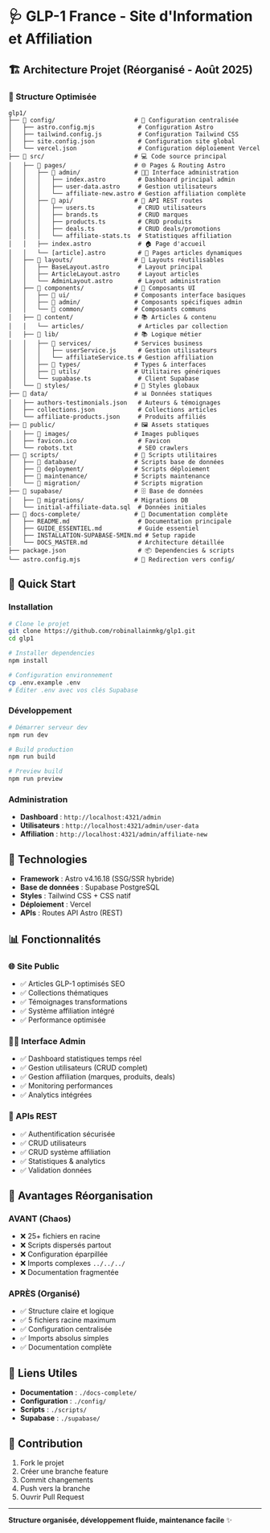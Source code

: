 # 🩺 GLP-1 France - Site d'Information et Affiliation

## 🏗️ Architecture Projet (Réorganisé - Août 2025)

### 📁 Structure Optimisée

```
glp1/
├── 📁 config/                      # 🔧 Configuration centralisée
│   ├── astro.config.mjs            # Configuration Astro
│   ├── tailwind.config.js          # Configuration Tailwind CSS
│   ├── site.config.json            # Configuration site global
│   └── vercel.json                 # Configuration déploiement Vercel
├── 📁 src/                         # 💻 Code source principal
│   ├── 📁 pages/                   # 🌐 Pages & Routing Astro
│   │   ├── 📁 admin/               # 👨‍💼 Interface administration
│   │   │   ├── index.astro         # Dashboard principal admin
│   │   │   ├── user-data.astro     # Gestion utilisateurs
│   │   │   └── affiliate-new.astro # Gestion affiliation complète
│   │   ├── 📁 api/                 # 🔌 API REST routes
│   │   │   ├── users.ts            # CRUD utilisateurs
│   │   │   ├── brands.ts           # CRUD marques
│   │   │   ├── products.ts         # CRUD produits
│   │   │   ├── deals.ts            # CRUD deals/promotions
│   │   │   └── affiliate-stats.ts  # Statistiques affiliation
│   │   ├── index.astro             # 🏠 Page d'accueil
│   │   └── [article].astro         # 📄 Pages articles dynamiques
│   ├── 📁 layouts/                 # 🎨 Layouts réutilisables
│   │   ├── BaseLayout.astro        # Layout principal
│   │   ├── ArticleLayout.astro     # Layout articles
│   │   └── AdminLayout.astro       # Layout administration
│   ├── 📁 components/              # 🧩 Composants UI
│   │   ├── 📁 ui/                  # Composants interface basiques
│   │   ├── 📁 admin/               # Composants spécifiques admin
│   │   └── 📁 common/              # Composants communs
│   ├── 📁 content/                 # 📚 Articles & contenu
│   │   └── articles/               # Articles par collection
│   ├── 📁 lib/                     # 📚 Logique métier
│   │   ├── 📁 services/            # Services business
│   │   │   ├── userService.js      # Gestion utilisateurs
│   │   │   └── affiliateService.ts # Gestion affiliation
│   │   ├── 📁 types/               # Types & interfaces
│   │   ├── 📁 utils/               # Utilitaires génériques
│   │   └── supabase.ts             # Client Supabase
│   └── 📁 styles/                  # 🎨 Styles globaux
├── 📁 data/                        # 📊 Données statiques
│   ├── authors-testimonials.json   # Auteurs & témoignages
│   ├── collections.json            # Collections articles
│   └── affiliate-products.json     # Produits affiliés
├── 📁 public/                      # 🖼️ Assets statiques
│   ├── 📁 images/                  # Images publiques
│   ├── favicon.ico                 # Favicon
│   └── robots.txt                  # SEO crawlers
├── 📁 scripts/                     # 🔧 Scripts utilitaires
│   ├── 📁 database/                # Scripts base de données
│   ├── 📁 deployment/              # Scripts déploiement
│   ├── 📁 maintenance/             # Scripts maintenance
│   └── 📁 migration/               # Scripts migration
├── 📁 supabase/                    # 🗄️ Base de données
│   ├── 📁 migrations/              # Migrations DB
│   └── initial-affiliate-data.sql  # Données initiales
├── 📁 docs-complete/               # 📖 Documentation complète
│   ├── README.md                   # Documentation principale
│   ├── GUIDE_ESSENTIEL.md          # Guide essentiel
│   ├── INSTALLATION-SUPABASE-5MIN.md # Setup rapide
│   └── DOCS_MASTER.md              # Architecture détaillée
├── package.json                    # 📦 Dependencies & scripts
└── astro.config.mjs               # 🔗 Redirection vers config/
```

## 🚀 Quick Start

### Installation
```bash
# Clone le projet
git clone https://github.com/robinallainmkg/glp1.git
cd glp1

# Installer dependencies
npm install

# Configuration environnement
cp .env.example .env
# Éditer .env avec vos clés Supabase
```

### Développement
```bash
# Démarrer serveur dev
npm run dev

# Build production
npm run build

# Preview build
npm run preview
```

### Administration
- **Dashboard** : `http://localhost:4321/admin`
- **Utilisateurs** : `http://localhost:4321/admin/user-data`
- **Affiliation** : `http://localhost:4321/admin/affiliate-new`

## 🔧 Technologies

- **Framework** : Astro v4.16.18 (SSG/SSR hybride)
- **Base de données** : Supabase PostgreSQL
- **Styles** : Tailwind CSS + CSS natif
- **Déploiement** : Vercel
- **APIs** : Routes API Astro (REST)

## 📊 Fonctionnalités

### 🌐 Site Public
- ✅ Articles GLP-1 optimisés SEO
- ✅ Collections thématiques
- ✅ Témoignages transformations
- ✅ Système affiliation intégré
- ✅ Performance optimisée

### 👨‍💼 Interface Admin
- ✅ Dashboard statistiques temps réel
- ✅ Gestion utilisateurs (CRUD complet)
- ✅ Gestion affiliation (marques, produits, deals)
- ✅ Monitoring performances
- ✅ Analytics intégrées

### 🔌 APIs REST
- ✅ Authentification sécurisée
- ✅ CRUD utilisateurs
- ✅ CRUD système affiliation
- ✅ Statistiques & analytics
- ✅ Validation données

## 🎯 Avantages Réorganisation

### AVANT (Chaos)
- ❌ 25+ fichiers en racine
- ❌ Scripts dispersés partout
- ❌ Configuration éparpillée
- ❌ Imports complexes `../../../`
- ❌ Documentation fragmentée

### APRÈS (Organisé)
- ✅ Structure claire et logique
- ✅ 5 fichiers racine maximum
- ✅ Configuration centralisée
- ✅ Imports absolus simples
- ✅ Documentation complète

## 🔗 Liens Utiles

- **Documentation** : `./docs-complete/`
- **Configuration** : `./config/`
- **Scripts** : `./scripts/`
- **Supabase** : `./supabase/`

## 🤝 Contribution

1. Fork le projet
2. Créer une branche feature
3. Commit changements
4. Push vers la branche
5. Ouvrir Pull Request

---

**Structure organisée, développement fluide, maintenance facile** ✨